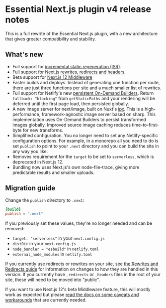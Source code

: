 # Essential Next.js plugin v4 release notes

This is a full rewrite of the Essential Next.js plugin, with a new architecture that gives greater compatibility and
stability.

## What's new

- Full support for
  [incremental static regeneration (ISR)](https://docs.netlify.com/integrations/frameworks/next-js/incremental-static-regeneration/).
- Full support for
  [Next.js rewrites, redirects and headers](https://docs.netlify.com/integrations/frameworks/next-js/redirects-and-rewrites/).
- Beta support for [Next.js 12 Middleware](https://docs.netlify.com/integrations/frameworks/next-js/middleware/)
- Faster builds and deploys. Instead of generating one function per route, there are just three functions per site and a
  much smaller list of rewrites.
- Full support for Netlify's new [persistent On-Demand Builders](https://ntl.fyi/odb). Return `fallback: "blocking"`
  from `getStaticPaths` and your rendering will be deferred until the first page load, then persisted globally.
- A new image server for next/image, built on Nuxt's [ipx](https://github.com/unjs/ipx/). This is a high-performance,
  framework-agnostic image server based on sharp. This implementation uses On-Demand Builders to persist transformed
  images globally. Improved source image caching reduces time-to-first-byte for new transforms.
- Simplified configuration. You no longer need to set any Netlify-specific configuration options. For example, in a
  monorepo all you need to do is set `publish` to point to your `.next` directory and you can build the site in any way
  you like.
- Removes requirement for the `target` to be set to `serverless`, which is deprecated in Next.js 12.
- Bundling now uses Next.js's own node-file-trace, giving more predictable results and smaller uploads.

## Migration guide

Change the `publish` directory to `.next`:

```toml
[build]
publish = ".next"

```

If you previously set these values, they're no longer needed and can be removed:

- `target: "serverless"` in your `next.config.js`
- `distDir` in your `next.config.js`
- `node_bundler = "esbuild"` in `netlify.toml`
- `external_node_modules` in `netlify.toml`

If you currently use redirects or rewrites on your site, see
[the Rewrites and Redirects guide](https://docs.netlify.com/integrations/frameworks/next-js/redirects-and-rewrites/) for
information on changes to how they are handled in this version. If you currently have `_redirects` or `_headers` files
in the root of your site, these will need to be moved into "public".

If you want to use Next.js 12's beta Middleware feature, this will mostly work as expected but please
[read the docs on some caveats and workarounds](https://docs.netlify.com/integrations/frameworks/next-js/middleware/)
that are currently needed.
